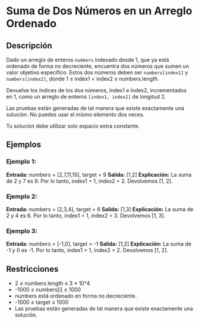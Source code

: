 # Suma de Dos Números en un Arreglo Ordenado

## Descripción

Dado un arreglo de enteros `numbers` indexado desde 1, que ya está ordenado de forma no decreciente, encuentra dos números que sumen un valor objetivo específico. Estos dos números deben ser `numbers[index1]` y `numbers[index2]`, donde 1 ≤ index1 < index2 ≤ numbers.length.

Devuelve los índices de los dos números, index1 e index2, incrementados en 1, como un arreglo de enteros `[index1, index2]` de longitud 2.

Las pruebas están generadas de tal manera que existe exactamente una solución. No puedes usar el mismo elemento dos veces.

Tu solución debe utilizar solo espacio extra constante.

## Ejemplos

### Ejemplo 1:

**Entrada:** numbers = [2,7,11,15], target = 9
**Salida:** [1,2]
**Explicación:** La suma de 2 y 7 es 9. Por lo tanto, index1 = 1, index2 = 2. Devolvemos [1, 2].

### Ejemplo 2:

**Entrada:** numbers = [2,3,4], target = 6
**Salida:** [1,3]
**Explicación:** La suma de 2 y 4 es 6. Por lo tanto, index1 = 1, index2 = 3. Devolvemos [1, 3].

### Ejemplo 3:

**Entrada:** numbers = [-1,0], target = -1
**Salida:** [1,2]
**Explicación:** La suma de -1 y 0 es -1. Por lo tanto, index1 = 1, index2 = 2. Devolvemos [1, 2].

## Restricciones

- 2 ≤ numbers.length ≤ 3 * 10^4
- -1000 ≤ numbers[i] ≤ 1000
- numbers está ordenado en forma no decreciente.
- -1000 ≤ target ≤ 1000
- Las pruebas están generadas de tal manera que existe exactamente una solución.